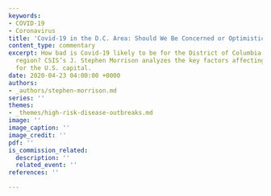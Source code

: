 ```yaml
---
keywords:
- COVID-19
- Coronavirus
title: 'Covid-19 in the D.C. Area: Should We Be Concerned or Optimistic?'
content_type: commentary
excerpt: How bad is Covid-19 likely to be for the District of Columbia and the broader
  region? CSIS’s J. Stephen Morrison analyzes the key factors affecting the outlook
  for the U.S. capital.
date: 2020-04-23 04:00:00 +0000
authors:
- _authors/stephen-morrison.md
series: ''
themes:
- _themes/high-risk-disease-outbreaks.md
image: ''
image_caption: ''
image_credit: ''
pdf: ''
is_commission_related:
  description: ''
  related_event: ''
references: ''

---
```


